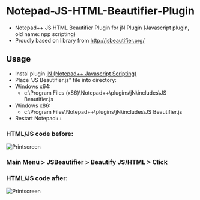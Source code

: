 # Notepad-JS-HTML-Beautifier-Plugin
- Notepad++ JS HTML Beautifier Plugin for jN Plugin (Javascript plugin, old name: npp scripting)
- Proudly based on library from http://jsbeautifier.org/

## Usage
- Instal plugin [jN (Notepad++ Javascript Scripting)](https://code.google.com/p/jn-npp-plugin/)
- Place "JS Beautifier.js" file into directory:
 - Windows x64:
   - c:\Program Files (x86)\Notepad++\plugins\jN\includes\JS Beautifier.js
 - Windows x86:
   - c:\Program Files\Notepad++\plugins\jN\includes\JS Beautifier.js
- Restart Notepad++

### HTML/JS code before:
![Printscreen](https://raw.githubusercontent.com/tomFlidr/Notepad-JS-HTML-Beautifier-Plugin/master/before.jpg)

### Main Menu > JSBeautifier > Beautify JS/HTML > Click

### HTML/JS code after:
![Printscreen](https://raw.githubusercontent.com/tomFlidr/Notepad-JS-HTML-Beautifier-Plugin/master/after.jpg)
